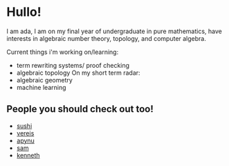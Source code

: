 
# Hullo!
I am ada,
I am on my final year of undergraduate in pure mathematics, have interests in algebraic number theory, topology, and computer algebra.  

Current things i'm working on/learning: 
- term rewriting systems/ proof checking 
- algebraic topology 
On my short term radar: 
- algebraic geometry 
- machine learning
## People you should check out too! 
 - [sushi](https://fibered.cat/)
 - [vereis](https://vereis.com/)
 - [apynu](https://apynu.github.io/)
 - [sam](https://samlaki.neocities.org/)
 - [kenneth](https://kennethnym.com/)
 